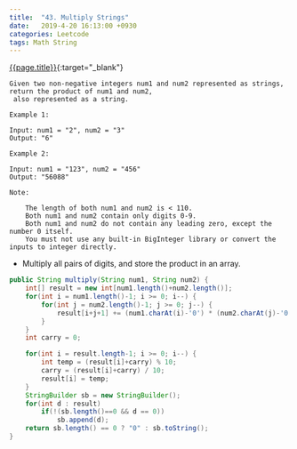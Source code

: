 ```yaml
---
title:  "43. Multiply Strings"
date:   2019-4-20 16:13:00 +0930
categories: Leetcode
tags: Math String
---
```


[{{page.title}}](https://leetcode.com/problems/multiply-strings/){:target="_blank"}

    Given two non-negative integers num1 and num2 represented as strings, return the product of num1 and num2,
     also represented as a string.

    Example 1:

    Input: num1 = "2", num2 = "3"
    Output: "6"

    Example 2:

    Input: num1 = "123", num2 = "456"
    Output: "56088"

    Note:

        The length of both num1 and num2 is < 110.
        Both num1 and num2 contain only digits 0-9.
        Both num1 and num2 do not contain any leading zero, except the number 0 itself.
        You must not use any built-in BigInteger library or convert the inputs to integer directly.




* Multiply all pairs of digits, and store the product in an array.

```java
public String multiply(String num1, String num2) {
    int[] result = new int[num1.length()+num2.length()];
    for(int i = num1.length()-1; i >= 0; i--) {
        for(int j = num2.length()-1; j >= 0; j--) {
            result[i+j+1] += (num1.charAt(i)-'0') * (num2.charAt(j)-'0');
        }
    }
    int carry = 0;

    for(int i = result.length-1; i >= 0; i--) {
        int temp = (result[i]+carry) % 10;
        carry = (result[i]+carry) / 10;
        result[i] = temp;
    }
    StringBuilder sb = new StringBuilder();
    for(int d : result)
        if(!(sb.length()==0 && d == 0))
            sb.append(d);
    return sb.length() == 0 ? "0" : sb.toString();
}
```
